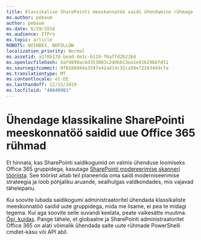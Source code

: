 ```yaml
---
title: Klassikalise SharePointi meeskonnatöö saidi ühendamine rühmaga
ms.author: pebaum
author: pebaum
ms.date: 6/29/2018
ms.audience: ITPro
ms.topic: article
ROBOTS: NOINDEX, NOFOLLOW
localization_priority: Normal
ms.assetid: a1f6b170-bead-4e1c-b119-f6affd2b2264
ms.openlocfilehash: 4af4890ac6d353083c2ddb813ea1e91629b6fd51
ms.sourcegitcommit: 0f0186044a3597e42ad14c32ca58e7224344dcfa
ms.translationtype: MT
ms.contentlocale: et-EE
ms.lasthandoff: 12/15/2019
ms.locfileid: "40049981"
---
```

# <a name="connect-classic-sharepoint-team-sites-to-new-office-365-groups"></a>Ühendage klassikaline SharePointi meeskonnatöö saidid uue Office 365 rühmad

Et hinnata, kas SharePointi saidikogumid on valmis ühenduse loomiseks Office 365 gruppidega, kasutage [SharePointi modereerimise skanneri tööriista](https://go.microsoft.com/fwlink/?linkid=873066). See tööriist aitab teil planeerida oma saidi moderniseerimise strateegia ja loob põhjaliku aruande, sealhulgas valdkondades, mis vajavad tähelepanu.
  
Kui soovite lubada saidikogumi administraatoritel ühendada klassikaliste meeskonnatöö saidid uute gruppidega, mida me lisame, ei pea te midagi tegema. Kui aga soovite selle suvandi keelata, peate vaikesätte muutma. [Õpi, kuidas](https://go.microsoft.com/fwlink/?linkid=2004316). Pange tähele, et globaalne ja SharePointi administraatoritel Office 365 on alati võimalik ühendada saite uute rühmade PowerShelli cmdlet-käsu või API abil.
  

